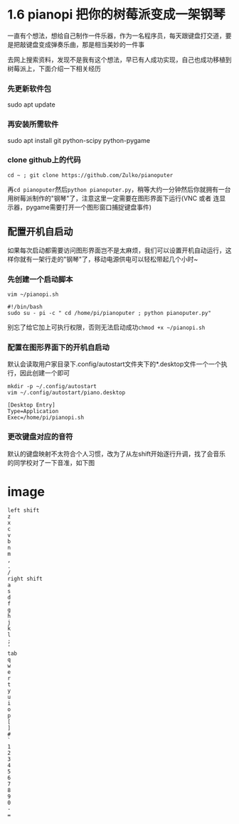 # 1.6 pianopi 把你的树莓派变成一架钢琴


一直有个想法，想给自己制作一件乐器，作为一名程序员，每天跟键盘打交道，要是把敲键盘变成弹奏乐曲，那是相当美妙的一件事

去网上搜索资料，发现不是我有这个想法，早已有人成功实现，自己也成功移植到树莓派上，下面介绍一下相关经历

### 先更新软件包
sudo apt update

### 再安装所需软件
sudo apt install git python-scipy python-pygame

### clone github上的代码

`cd ~ ; git clone https://github.com/Zulko/pianoputer`

再`cd pianoputer`然后`python pianoputer.py`，稍等大约一分钟然后你就拥有一台用树莓派制作的"钢琴"了，注意这里一定需要在图形界面下运行(VNC 或者 连显示器，pygame需要打开一个图形窗口捕捉键盘事件)


## 配置开机自启动
如果每次启动都需要访问图形界面岂不是太麻烦，我们可以设置开机自动运行，这样你就有一架行走的"钢琴"了，移动电源供电可以轻松带起几个小时~

### 先创建一个启动脚本
`vim ~/pianopi.sh`

```
#!/bin/bash
sudo su - pi -c " cd /home/pi/pianoputer ; python pianoputer.py"
```

别忘了给它加上可执行权限，否则无法启动成功`chmod +x ~/pianopi.sh`


### 配置在图形界面下的开机自启动
默认会读取用户家目录下.config/autostart文件夹下的*.desktop文件一个一个执行，因此创建一个即可

```
mkdir -p ~/.config/autostart
vim ~/.config/autostart/piano.desktop
```

```
[Desktop Entry]
Type=Application
Exec=/home/pi/pianopi.sh
```

### 更改键盘对应的音符
默认的键盘映射不太符合个人习惯，改为了从左shift开始逐行升调，找了会音乐的同学校对了一下音准，如下图

# image

```
left shift
z
x
c
v
b
n
m
,
.
/
right shift
a
s
d
f
g
h
j
k
l
;
'
tab
q
w
e
r
t
y
u
i
o
p
[
]
#
`
1
2
3
4
5
6
7
8
9
0
-
=
```